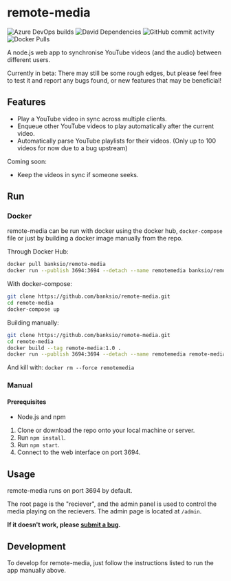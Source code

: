 # remote-media
![Azure DevOps builds](https://img.shields.io/azure-devops/build/banksio/ca05dcdb-cddf-47ad-b524-a5943bb56d8d/6)
![David Dependencies](https://img.shields.io/david/banksio/remote-media)
![GitHub commit activity](https://img.shields.io/github/commit-activity/y/banksio/remote-media)
![Docker Pulls](https://img.shields.io/docker/pulls/banksio/remote-media)

A node.js web app to synchronise YouTube videos (and the audio) between different users.

Currently in beta: There may still be some rough edges, but please feel free to test it and report any bugs found, or new features that may be beneficial!
## Features
* Play a YouTube video in sync across multiple clients.
* Enqueue other YouTube videos to play automatically after the current video.
* Automatically parse YouTube playlists for their videos. (Only up to 100 videos for now due to a bug upstream)

Coming soon:

* Keep the videos in sync if someone seeks.
## Run
### Docker
remote-media can be run with docker using the docker hub, `docker-compose` file or just by building a docker image manually from the repo.

Through Docker Hub:
```bash
docker pull banksio/remote-media
docker run --publish 3694:3694 --detach --name remotemedia banksio/remote-media:latest
```

With docker-compose:

```bash
git clone https://github.com/banksio/remote-media.git
cd remote-media
docker-compose up
```

Building manually:

```bash
git clone https://github.com/banksio/remote-media.git
cd remote-media
docker build --tag remote-media:1.0 .
docker run --publish 3694:3694 --detach --name remotemedia remote-media:1.0
```

And kill with: `docker rm --force remotemedia`

### Manual
#### Prerequisites
* Node.js and npm


1. Clone or download the repo onto your local machine or server.
2. Run `npm install`.
3. Run `npm start`.
4. Connect to the web interface on port 3694.

## Usage
remote-media runs on port 3694 by default.

The root page is the "reciever", and the admin panel is used to control the media playing on the recievers. The admin page is located at `/admin`.

**If it doesn't work, please [submit a bug](https://github.com/banksio/remote-media/issues).**

## Development
To develop for remote-media, just follow the instructions listed to run the app manually above.
